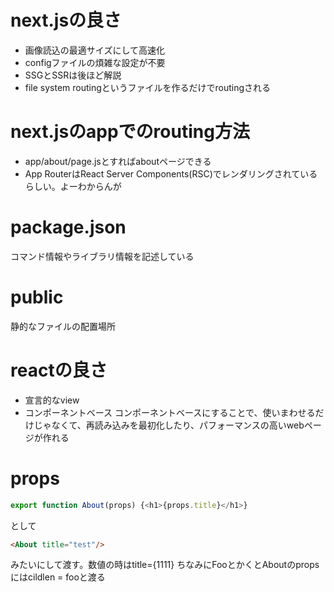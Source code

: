 # next.jsの良さ
- 画像読込の最適サイズにして高速化
- configファイルの煩雑な設定が不要
- SSGとSSRは後ほど解説
- file system routingというファイルを作るだけでroutingされる

# next.jsのappでのrouting方法
- app/about/page.jsとすればaboutページできる
- App RouterはReact Server Components(RSC)でレンダリングされているらしい。よーわからんが


# package.json
コマンド情報やライブラリ情報を記述している

# public
静的なファイルの配置場所

# reactの良さ
- 宣言的なview
- コンポーネントベース
コンポーネントベースにすることで、使いまわせるだけじゃなくて、再読み込みを最初化したり、パフォーマンスの高いwebページが作れる

# props
```js
export function About(props) {<h1>{props.title}</h1>}
```
として
```html
<About title="test"/>
```
みたいにして渡す。数値の時はtitle={1111}
ちなみに<About>Foo</About>とかくとAboutのpropsにはcildlen = fooと渡る